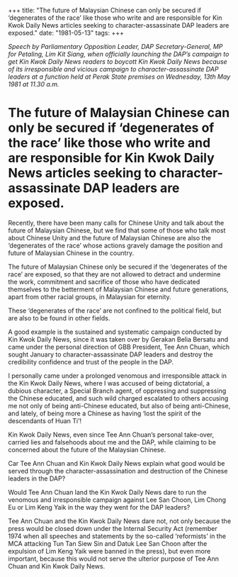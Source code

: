 +++ 
title: "The future of Malaysian Chinese can only be secured if ‘degenerates of the race’ like those who write and are responsible for Kin Kwok Daily News articles seeking to character-assassinate DAP leaders are exposed."
date: "1981-05-13"
tags:
+++

_Speech by Parliamentary Opposition Leader, DAP Secretary-General, MP for Petaling, Lim Kit Siang, when officially launching the DAP’s campaign to get Kin Kwok Daily News readers to boycott Kin Kwok Daily News because of its irresponsible and vicious campaign to character-assassinate DAP leaders at a function held at Perak State premises on Wednesday, 13th May 1981 at 11.30 a.m._

# The future of Malaysian Chinese can only be secured if ‘degenerates of the race’ like those who write and are responsible for Kin Kwok Daily News articles seeking to character-assassinate DAP leaders are exposed.

Recently, there have been many calls for Chinese Unity and talk about the future of Malaysian Chinese, but we find that some of those who talk most about Chinese Unity and the future of Malaysian Chinese are also the ‘degenerates of the race’ whose actions gravely damage the position and future of Malaysian Chinese in the country.</u>

The future of Malaysian Chinese only be secured if the ‘degenerates of the race’ are exposed, so that they are not allowed to detract and undermine the work, commitment and sacrifice of those who have dedicated themselves to the betterment of Malaysian Chinese and future generations, apart from other racial groups, in Malaysian for eternity.

These ‘degenerates of the race’ are not confined to the political field, but are also to be found in other fields.

A good example is the sustained and systematic campaign conducted by Kin Kwok Daily News, since it was taken over by Gerakan Belia Bersatu and came under the personal direction of GBB President, Tee Ann Chuan, which sought January to character-assassinate DAP leaders and destroy the credibility confidence and trust of the people in the DAP.

I personally came under a prolonged venomous and irresponsible attack in the Kin Kwok Daily News, where I was accused of being dictatorial, a dubious character, a Special Branch agent, of oppressing and suppressing the Chinese educated, and such wild charged escalated to others accusing me not only of being anti-Chinese educated, but also of being anti-Chinese, and lately, of being more a Chinese as having ‘lost the spirit of the descendants of Huan Ti’!

Kin Kwok Daily News, even since Tee Ann Chuan’s personal take-over, carried lies and falsehoods about me and the DAP, while claiming to be concerned about the future of the Malaysian Chinese.

Car Tee Ann Chuan and Kin Kwok Daily News explain what good would be served through the character-assassination and destruction of the Chinese leaders in the DAP?

Would Tee Ann Chuan land the Kin Kwok Daily News dare to run the venomous and irresponsible campaign against Lee San Choon, Lim Chong Eu or Lim Keng Yaik in the way they went for the DAP leaders?

Tee Ann Chuan and the Kin Kwok Daily News dare not, not only because the press would be closed down under the Internal Security Act (remember 1974 when all speeches and statements by the so-called ‘reformists’ in the MCA attacking Tun Tan Siew Sin and Datuk Lee San Choon after the expulsion of Lim Keng Yaik were banned in the press), but even more important, because this would not serve the ulterior purpose of Tee Ann Chuan and Kin Kwok Daily News.

 
